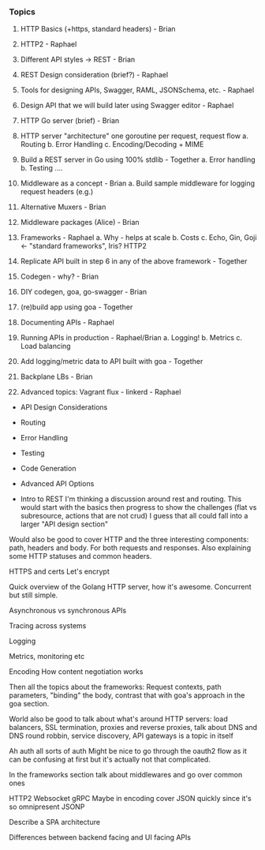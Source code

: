 ### Topics

1. HTTP Basics (+https, standard headers) - Brian
2. HTTP2 - Raphael
3. Different API styles -> REST - Brian
4. REST Design consideration (brief?) - Raphael
5. Tools for designing APIs, Swagger, RAML, JSONSchema, etc. - Raphael
6. Design API that we will build later using Swagger editor - Raphael
5. HTTP Go server (brief) - Brian
  0. HTTP server "architecture" one goroutine per request, request flow
  a. Routing
  b. Error Handling
  c. Encoding/Decoding + MIME
6. Build a REST server in Go using 100% stdlib - Together
  a. Error handling
  b. Testing
  ....
7. Middleware as a concept - Brian
  a. Build sample middleware for logging request headers (e.g.)
8. Alternative Muxers - Brian
9. Middleware packages (Alice) - Brian
10. Frameworks - Raphael
  a. Why - helps at scale
  b. Costs
  c. Echo, Gin, Goji <- "standard frameworks", Iris? HTTP2
11. Replicate API built in step 6 in any of the above framework - Together
12. Codegen - why? - Brian
13. DIY codegen, goa, go-swagger - Brian
14. (re)build app using goa - Together
14. Documenting APIs - Raphael
15. Running APIs in production - Raphael/Brian
  a. Logging!
  b. Metrics
  c. Load balancing
16. Add logging/metric data to API built with goa - Together
17. Backplane LBs - Brian



17. Advanced topics: Vagrant flux - linkerd - Raphael

* API Design Considerations
* Routing
* Error Handling
* Testing
* Code Generation
* Advanced API Options

* Intro to REST
I'm thinking a discussion around rest and routing. This would start with the basics then progress to show the challenges (flat vs subresource, actions that are not crud)
I guess that all could fall into a larger "API design section"

Would also be good to cover HTTP and the three interesting components: path, headers and body. For both requests and responses. Also explaining some HTTP statuses and common headers.

HTTPS and certs
Let's encrypt

Quick overview of the Golang HTTP server, how it's awesome. Concurrent but still simple.

Asynchronous vs synchronous APIs

Tracing across systems

Logging

Metrics, monitoring etc

Encoding
How content negotiation works

Then all the topics about the frameworks: Request contexts, path parameters, "binding" the body, contrast that with goa's approach in the goa section.

World also be good to talk about what's around HTTP servers: load balancers, SSL termination, proxies and reverse proxies, talk about DNS and DNS round robbin, service discovery, API gateways is a topic in itself

Ah auth all sorts of auth
Might be nice to go through the oauth2 flow as it can be confusing at first but it's actually not that complicated.

In the frameworks section talk about middlewares and go over common ones

HTTP2
Websocket
gRPC
Maybe in encoding cover JSON quickly since it's so omnipresent
JSONP

Describe a SPA architecture

Differences between backend facing and UI facing APIs

